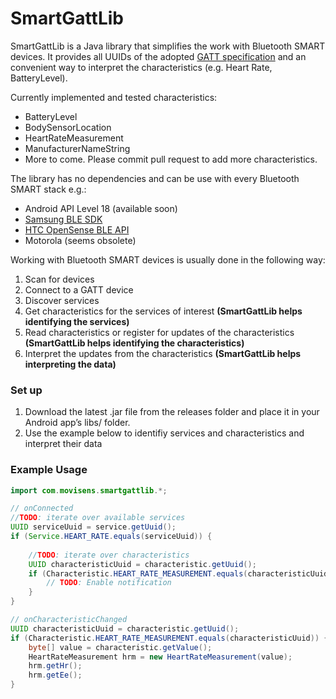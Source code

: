 SmartGattLib
============

SmartGattLib is a Java library that simplifies the work with Bluetooth SMART devices. It provides all UUIDs of the adopted [GATT specification](http://developer.bluetooth.org/gatt/Pages/default.aspx) and an convenient way to interpret the characteristics (e.g. Heart Rate, BatteryLevel).

Currently implemented and tested characteristics:

 * BatteryLevel
 * BodySensorLocation
 * HeartRateMeasurement
 * ManufacturerNameString
 * More to come. Please commit pull request to add more characteristics.

The library has no dependencies and can be use with every Bluetooth SMART stack e.g.:

 * Android API Level 18 (available soon)
 * [Samsung BLE SDK](http://developer.samsung.com/ble)
 * [HTC OpenSense BLE API](http://www.htcdev.com/devcenter/opensense-sdk/partner-apis/bluetooth-low-energy/)
 * Motorola (seems obsolete)

Working with Bluetooth SMART devices is usually done in the following way:

1. Scan for devices
2. Connect to a GATT device
3. Discover services
4. Get characteristics for the services of interest **(SmartGattLib helps identifying the services)**
5. Read characteristics or register for updates of the characteristics **(SmartGattLib helps identifying the characteristics)**
6. Interpret the updates from the characteristics **(SmartGattLib helps interpreting the data)**

### Set up ###

1. Download the latest .jar file from the releases folder and place it in your Android app’s libs/ folder.
2. Use the example below to identifiy services and characteristics and interpret their data

### Example Usage ###
```java
import com.movisens.smartgattlib.*;

// onConnected
//TODO: iterate over available services
UUID serviceUuid = service.getUuid();
if (Service.HEART_RATE.equals(serviceUuid)) {
	
	//TODO: iterate over characteristics
	UUID characteristicUuid = characteristic.getUuid();
	if (Characteristic.HEART_RATE_MEASUREMENT.equals(characteristicUuid)) {
		// TODO: Enable notification
	}
}

// onCharacteristicChanged
UUID characteristicUuid = characteristic.getUuid();
if (Characteristic.HEART_RATE_MEASUREMENT.equals(characteristicUuid)) {
	byte[] value = characteristic.getValue();
	HeartRateMeasurement hrm = new HeartRateMeasurement(value);
	hrm.getHr();
	hrm.getEe();
}
```
